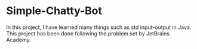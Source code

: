 # Simple-Chatty-Bot
 In this project, I have learned many things such as std input-output in Java. This project has been done following the problem set by JetBrains Academy.
